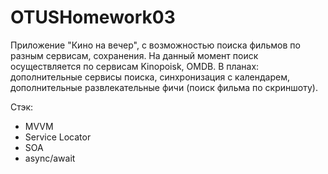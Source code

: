 # OTUSHomework03

Приложение "Кино на вечер", с возможностью поиска фильмов по разным сервисам, сохранения. На данный момент поиск осуществляется по сервисам Kinopoisk, OMDB. 
В планах: дополнительные сервисы поиска, синхронизация с календарем, дополнительные развлекательные фичи (поиск фильма по скриншоту).

Стэк:
- MVVM
- Service Locator
- SOA
- async/await
